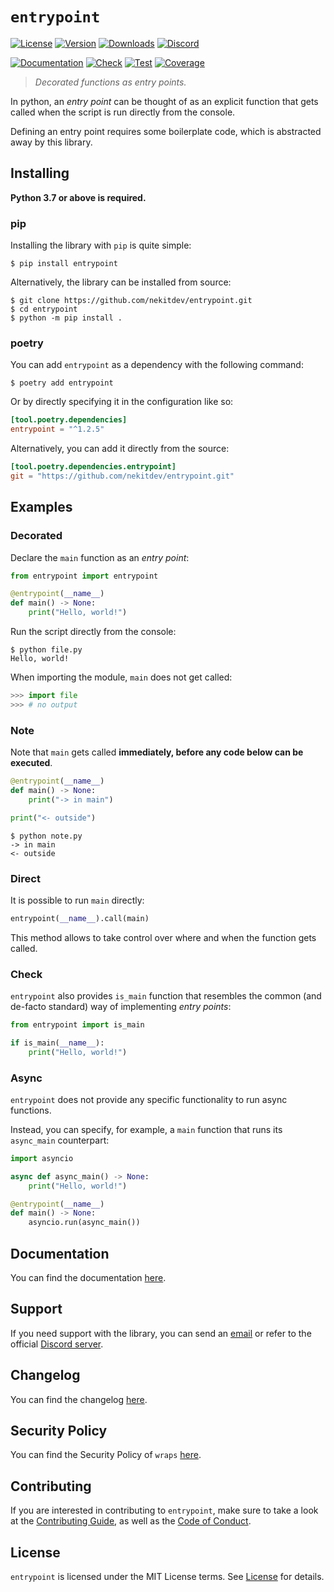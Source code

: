 # `entrypoint`

[![License][License Badge]][License]
[![Version][Version Badge]][Package]
[![Downloads][Downloads Badge]][Package]
[![Discord][Discord Badge]][Discord]

[![Documentation][Documentation Badge]][Documentation]
[![Check][Check Badge]][Actions]
[![Test][Test Badge]][Actions]
[![Coverage][Coverage Badge]][Coverage]

> *Decorated functions as entry points.*

In python, an *entry point* can be thought of as an explicit function
that gets called when the script is run directly from the console.

Defining an entry point requires some boilerplate code, which is
abstracted away by this library.

## Installing

**Python 3.7 or above is required.**

### pip

Installing the library with `pip` is quite simple:

```console
$ pip install entrypoint
```

Alternatively, the library can be installed from source:

```console
$ git clone https://github.com/nekitdev/entrypoint.git
$ cd entrypoint
$ python -m pip install .
```

### poetry

You can add `entrypoint` as a dependency with the following command:

```console
$ poetry add entrypoint
```

Or by directly specifying it in the configuration like so:

```toml
[tool.poetry.dependencies]
entrypoint = "^1.2.5"
```

Alternatively, you can add it directly from the source:

```toml
[tool.poetry.dependencies.entrypoint]
git = "https://github.com/nekitdev/entrypoint.git"
```

## Examples

### Decorated

Declare the `main` function as an *entry point*:

```python
from entrypoint import entrypoint

@entrypoint(__name__)
def main() -> None:
    print("Hello, world!")
```

Run the script directly from the console:

```console
$ python file.py
Hello, world!
```

When importing the module, `main` does not get called:

```python
>>> import file
>>> # no output
```

### Note

Note that `main` gets called **immediately, before any code below can be executed**.

```python
@entrypoint(__name__)
def main() -> None:
    print("-> in main")

print("<- outside")
```

```console
$ python note.py
-> in main
<- outside
```

### Direct

It is possible to run `main` directly:

```python
entrypoint(__name__).call(main)
```

This method allows to take control over where and when the function gets called.

### Check

`entrypoint` also provides `is_main` function that resembles
the common (and de-facto standard) way of implementing *entry points*:

```python
from entrypoint import is_main

if is_main(__name__):
    print("Hello, world!")
```

### Async

`entrypoint` does not provide any specific functionality to run async functions.

Instead, you can specify, for example, a `main` function that runs its `async_main` counterpart:

```python
import asyncio

async def async_main() -> None:
    print("Hello, world!")

@entrypoint(__name__)
def main() -> None:
    asyncio.run(async_main())
```

## Documentation

You can find the documentation [here][Documentation].

## Support

If you need support with the library, you can send an [email][Email]
or refer to the official [Discord server][Discord].

## Changelog

You can find the changelog [here][Changelog].

## Security Policy

You can find the Security Policy of `wraps` [here][Security].

## Contributing

If you are interested in contributing to `entrypoint`, make sure to take a look at the
[Contributing Guide][Contributing Guide], as well as the [Code of Conduct][Code of Conduct].

## License

`entrypoint` is licensed under the MIT License terms. See [License][License] for details.

[Email]: mailto:support@nekit.dev

[Discord]: https://nekit.dev/discord

[Actions]: https://github.com/nekitdev/entrypoint/actions

[Changelog]: https://github.com/nekitdev/entrypoint/blob/main/CHANGELOG.md
[Code of Conduct]: https://github.com/nekitdev/entrypoint/blob/main/CODE_OF_CONDUCT.md
[Contributing Guide]: https://github.com/nekitdev/entrypoint/blob/main/CONTRIBUTING.md
[Security]: https://github.com/nekitdev/entrypoint/blob/main/SECURITY.md

[License]: https://github.com/nekitdev/entrypoint/blob/main/LICENSE

[Package]: https://pypi.org/project/entrypoint
[Coverage]: https://codecov.io/gh/nekitdev/entrypoint
[Documentation]: https://nekitdev.github.io/entrypoint

[Discord Badge]: https://img.shields.io/badge/chat-discord-5865f2
[License Badge]: https://img.shields.io/pypi/l/entrypoint
[Version Badge]: https://img.shields.io/pypi/v/entrypoint
[Downloads Badge]: https://img.shields.io/pypi/dm/entrypoint

[Documentation Badge]: https://github.com/nekitdev/entrypoint/workflows/docs/badge.svg
[Check Badge]: https://github.com/nekitdev/entrypoint/workflows/check/badge.svg
[Test Badge]: https://github.com/nekitdev/entrypoint/workflows/test/badge.svg
[Coverage Badge]: https://codecov.io/gh/nekitdev/entrypoint/branch/main/graph/badge.svg
